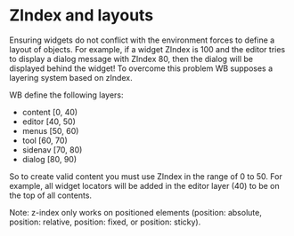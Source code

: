 # ZIndex and layouts

Ensuring widgets do not conflict with the environment forces to define a layout of objects. For example, if a widget ZIndex is 100 and the editor tries to display a dialog message with ZIndex 80, then the dialog will be displayed behind the widget! To overcome this problem WB supposes a layering system based on zIndex.

WB define the following layers:

- content [0, 40)
- editor [40, 50)
- menus [50, 60)
- tool [60, 70)
- sidenav [70, 80)
- dialog [80, 90)

So to create valid content you must use ZIndex in the range of 0 to 50. For example, all widget locators will be added in the editor layer (40) to be on the top of all contents.

Note: z-index only works on positioned elements (position: absolute, position: relative, position: fixed, or position: sticky).